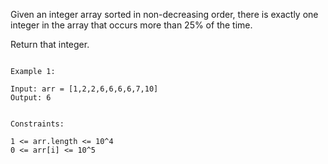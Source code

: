 Given an integer array sorted in non-decreasing order, there is exactly one integer in the array that occurs more than 25% of the time.

Return that integer.

```

Example 1:

Input: arr = [1,2,2,6,6,6,6,7,10]
Output: 6
 

Constraints:

1 <= arr.length <= 10^4
0 <= arr[i] <= 10^5

```
